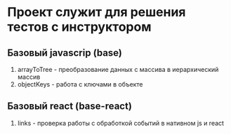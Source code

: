 # Проект служит для решения тестов с инструктором


## Базовый javascrip (base)

1. arrayToTree - преобразование данных с массива в иерархический массив
1. objectKeys - работа с ключами в объекте

## Базовый react (base-react)

1. links - проверка работы с обработкой событий в нативном js и react
